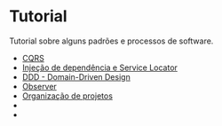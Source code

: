 # Tutorial

Tutorial sobre alguns padrões e processos de software.

- [CQRS](docs/cqrs.md)
- [Injeção de dependência e Service Locator](docs/dependency-injection.md)
- [DDD - Domain-Driven Design](docs/domain-driven-design.md)
- [Observer](docs/observer.md)
- [Organização de projetos](docs/organizacao-projetos.md)
- [](docs/)
- [](docs/)
